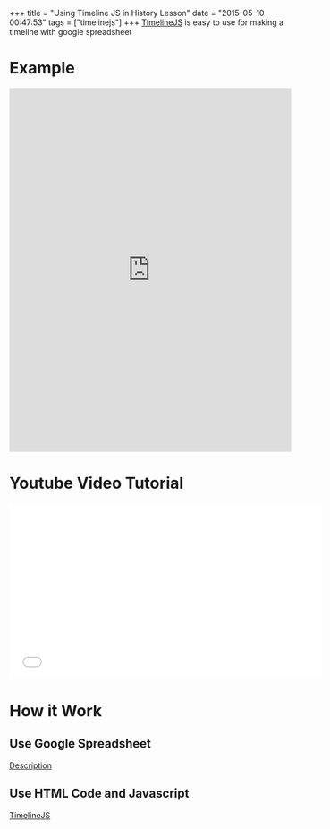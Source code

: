 +++
title = "Using Timeline JS in History Lesson"
date = "2015-05-10 00:47:53"
tags = ["timelinejs"]
+++
[TimelineJS](http://timeline.knightlab.com/#) is easy to use for making a timeline with google spreadsheet

<!--more-->
# Example
<iframe src='http://cdn.knightlab.com/libs/timeline/latest/embed/index.html?source=0Agl_Dv6iEbDadHdKcHlHcTB5bzhvbF9iTWwyMmJHdkE&font=Bevan-PotanoSans&maptype=toner&lang=en&hash_bookmark=true&height=650' width='100%' height='650' frameborder='0'></iframe>

# Youtube Video Tutorial
<iframe width="560" height="315" src="//www.youtube.com/embed/EiAn89u0D7M" frameborder="0" allowfullscreen></iframe>

# How it Work
## Use Google Spreadsheet
[Description](http://timeline.knightlab.com/#description)

## Use HTML Code and Javascript
[TimelineJS](https://github.com/NUKnightLab/TimelineJS)
